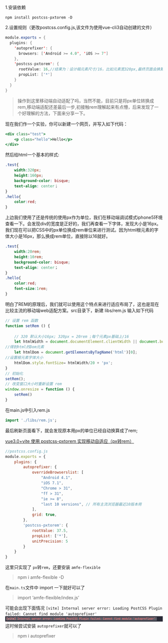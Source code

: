 1.安装依赖



```undefined
npm install postcss-pxtorem -D
```

2.设置规则（更改postcss.config.js,该文件为使用vue-cli3自动创建的文件）



```java
module.exports = {
  plugins: {
    'autoprefixer': {
      browsers: ['Android >= 4.0', 'iOS >= 7']
    },
    'postcss-pxtorem': {
      rootValue: 16,//结果为：设计稿元素尺寸/16，比如元素宽320px,最终页面会换算成 20rem
      propList: ['*']
    }
  }
}
```

> 操作到这里移动端自动适配了吗，当然不能，目前只是将px单位转换成rem,移动端适配还差最后一步,初接触rem理解起来有点懵，后来发现了一个好理解的方法，下面来分享一下。

现在我们作一个实验，你可以新建一个网页，并写入如下代码：



```jsx
<div class="test">
    <p class="hello">Hello</p>
</div>
```

然后给html一个基本的样式:



```css
.test{
    width:320px;
    height:160px;
    background-color: bisque;
    text-align: center；
}
.hello{
    color:red;
}
```

上边我们使用了还是传统的使用px作为单位，我们在移动端调试模式iphone5环境查看一下。会发现div的宽度是正好的，我们再查看一下字体，发现大小是16px。
 我们现在可以把CSS中的px单位换成rem单位来进行测试。因为html根元素的字体大小是16px，那么换成rem单位，直接除以16就好。



```css
.test{
    width:20rem;
    height:10rem;
    background-color: bisque;
    text-align: center；
}
.hello{
    color:red;
    font-size:1rem;
}
```

明白了REM的原理后，我们就可以使用这个特点来进行适应布局了，这也是现在比较主流的移动端web适配方案。src目录下，新建 libs/rem.js 输入如下代码



```jsx
// 设置 rem 函数
function setRem () {

    // 320 默认大小16px; 320px = 20rem ;每个元素px基础上/16
    let htmlWidth = document.documentElement.clientWidth || document.body.clientWidth;
//得到html的Dom元素
    let htmlDom = document.getElementsByTagName('html')[0];
//设置根元素字体大小
    htmlDom.style.fontSize= htmlWidth/20 + 'px';
}
// 初始化
setRem();
// 改变窗口大小时重新设置 rem
window.onresize = function () {
    setRem()
}
```

在main.js中引入rem.js



```dart
import './libs/rem.js';
```

最后刷新页面看下，就会发现原本用px的单位已经自动换算成了rem;



[vue3.0+vite 使用 postcss-pxtorem 实现移动自适应（px转rem）](https://blog.csdn.net/weixin_42164539/article/details/113999807)

```js
//postcss.config.js
module.exports = {
    plugins: {
        autoprefixer: {
            overrideBrowserslist: [
                "Android 4.1",
                "iOS 7.1",
                "Chrome > 31",
                "ff > 31",
                "ie >= 8",
                "last 10 versions", // 所有主流浏览器最近10版本用
            ],
            grid: true,
        },
        'postcss-pxtorem': {
            rootValue: 37.5,
            propList: ['*'],
            unitPrecision: 5
        }
    }
}
```

这里只实现了 `px`转`rem`，还要安装 `amfe-flexible`

> npm i amfe-flexible -D

在`main.ts`文件中 import 一下就好可以了

> import ‘amfe-flexible/index.js’

可能会出现下面情况
`[vite] Internal server error: Loading PostCSS Plugin failed: Cannot find module 'autoprefixer'`
![在这里插入图片描述](media/20210223183508808.png)
这时候尝试安装 `autoprefixer`就可以了

> npm i autoprefixer

